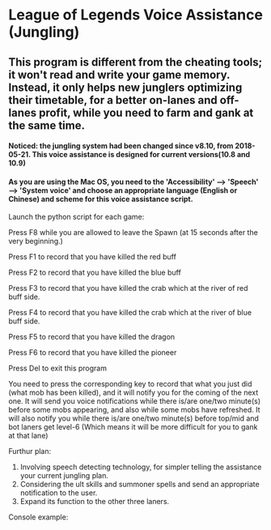 # League of Legends Voice Assistance (Jungling)

## This program is different from the cheating tools; it won't read and write your game memory. Instead, it only helps new junglers optimizing their timetable, for a better on-lanes and off-lanes profit, while you need to farm and gank at the same time.

#### Noticed: the jungling system had been changed since v8.10, from 2018-05-21. This voice assistance is designed for current versions(10.8 and 10.9)

#### As you are using the Mac OS, you need to the 'Accessibility' --> 'Speech' --> 'System voice' and choose an appropriate language (English or Chinese) and scheme for this voice assistance script.

Launch the python script for each game:

Press F8 while you are allowed to leave the Spawn (at 15 seconds after the very beginning.)

Press F1 to record that you have killed the red buff

Press F2 to record that you have killed the blue buff

Press F3 to record that you have killed the crab which at the river of red buff side.

Press F4 to record that you have killed the crab which at the river of blue buff side.

Press F5 to record that you have killed the dragon

Press F6 to record that you have killed the pioneer

Press Del to exit this program

You need to press the corresponding key to record that what you just did (what mob has been killed), and it will notify you for the coming of the next one.
It will send you voice notifications while there is/are one/two minute(s) before some mobs appearing, and also while some mobs have refreshed.
It will also notify you while there is/are one/two minute(s) before top/mid and bot laners get level-6 (Which means it will be more difficult for you to gank at that lane)

Furthur plan:
1. Involving speech detecting technology, for simpler telling the assistance your current jungling plan.
2. Considering the ult skills and summoner spells and send an appropriate notification to the user.
3. Expand its function to the other three laners.

Console example:
